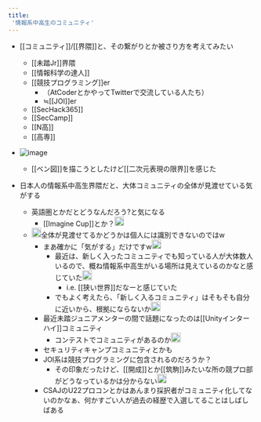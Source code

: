 ```yaml
---
title:
 '情報系中高生のコミュニティ'
---
```


- [[コミュニティ]]/[[界隈]]と、その繋がりとか被さり方を考えてみたい
    - [[未踏Jr]]界隈
    - [[情報科学の達人]]
    - [[競技プログラミング]]er
        - （AtCoderとかやってTwitterで交流している人たち）
        - ≒[[JOI]]er
    - [[SecHack365]]
    - [[SecCamp]]
    - [[N高]]
    - [[高専]]


- ![image](https://i.kakeru.app/de101c80de5658a0c31476db87a0719d.svg)
    - [[ベン図]]を描こうとしたけど[[二次元表現の限界]]を感じた

- 日本人の情報系中高生界隈だと、大体コミュニティの全体が見渡せている気がする
    - 英語圏とかだとどうなんだろう?と気になる
        - [[Imagine Cup]]とか？<img src='https://scrapbox.io/api/pages/blu3mo-public/tkgshn/icon' alt='tkgshn.icon' height="19.5"/>
    - <img src='https://scrapbox.io/api/pages/blu3mo-public/nishio/icon' alt='nishio.icon' height="19.5"/>全体が見渡せてるかどうかは個人には識別できないのではw
        - まあ確かに「気がする」だけですw<img src='https://scrapbox.io/api/pages/blu3mo-public/blu3mo/icon' alt='blu3mo.icon' height="19.5"/>
            - 最近は、新しく入ったコミュニティでも知っている人が大体数人いるので、概ね情報系中高生がいる場所は見えているのかなと感じていた<img src='https://scrapbox.io/api/pages/blu3mo-public/blu3mo/icon' alt='blu3mo.icon' height="19.5"/>
                - i.e. [[狭い世界]]だなーと感じていた
            - でもよく考えたら、「新しく入るコミュニティ」はそもそも自分に近いから、根拠にならないか<img src='https://scrapbox.io/api/pages/blu3mo-public/blu3mo/icon' alt='blu3mo.icon' height="19.5"/>
        - 最近未踏ジュニアメンターの間で話題になったのは[[Unityインターハイ]]コミュニティ
            - コンテストでコミュニティがあるのか<img src='https://scrapbox.io/api/pages/blu3mo-public/blu3mo/icon' alt='blu3mo.icon' height="19.5"/>
        - セキュリティキャンプコミュニティとかも
        - JOI系は競技プログラミングに包含されるのだろうか？
            - その印象だったけど、[[開成]]とか[[筑駒]]みたいな所の競プロ部がどうなっているかは分からない<img src='https://scrapbox.io/api/pages/blu3mo-public/blu3mo/icon' alt='blu3mo.icon' height="19.5"/>
        - CSAJのU22プロコンとかはあんまり採択者がコミュニティ化してないのかなぁ、何かすごい人が過去の経歴で入選してることはしばしばある
